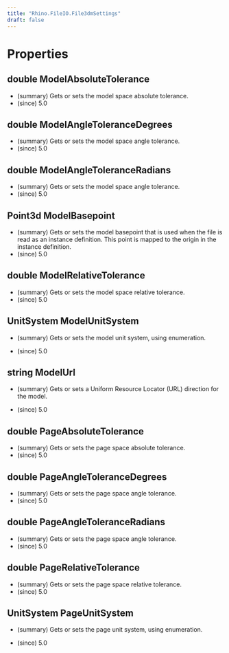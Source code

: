 ```yaml
---
title: "Rhino.FileIO.File3dmSettings"
draft: false
---
```


# Properties
## double ModelAbsoluteTolerance
- (summary) Gets or sets the model space absolute tolerance.
- (since) 5.0
## double ModelAngleToleranceDegrees
- (summary) Gets or sets the model space angle tolerance.
- (since) 5.0
## double ModelAngleToleranceRadians
- (summary) Gets or sets the model space angle tolerance.
- (since) 5.0
## Point3d ModelBasepoint
- (summary) 
     Gets or sets the model basepoint that is used when the file is read as an instance definition.
     This point is mapped to the origin in the instance definition.
- (since) 5.0
## double ModelRelativeTolerance
- (summary) Gets or sets the model space relative tolerance.
- (since) 5.0
## UnitSystem ModelUnitSystem
- (summary) 
     Gets or sets the model unit system, using  enumeration.
     
- (since) 5.0
## string ModelUrl
- (summary) 
     Gets or sets a Uniform Resource Locator (URL) direction for the model.
     
- (since) 5.0
## double PageAbsoluteTolerance
- (summary) Gets or sets the page space absolute tolerance.
- (since) 5.0
## double PageAngleToleranceDegrees
- (summary) Gets or sets the page space angle tolerance.
- (since) 5.0
## double PageAngleToleranceRadians
- (summary) Gets or sets the page space angle tolerance.
- (since) 5.0
## double PageRelativeTolerance
- (summary) Gets or sets the page space relative tolerance.
- (since) 5.0
## UnitSystem PageUnitSystem
- (summary) 
     Gets or sets the page unit system, using  enumeration.
     
- (since) 5.0
